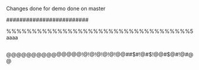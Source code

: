 Changes done for demo
done on master

#########################

%%%%%%%%%%%%%%%%%%%%%%%%%%%%%%%%%%%%5
aaaa
##
@@@@@@@@@@@@@@@!@!@!@!@!@!@@##$#!@#$!@@#$@#!@#@@
